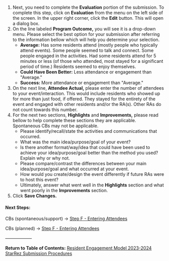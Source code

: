1. Next, you need to complete the **Evaluation** portion of the submission. To complete this step, click on **Evaluation** from the menu on the left side of the screen. In the upper right corner, click the **Edit** button. This will open a dialog box. 
2. On the line labeled **Program Outcome,** you will see it is a drop-down menu. Please select the best option for your submission after referring to the information bellow which will help you determine your selection.
	- **Average:** Has some residents attend (mostly people who typically attend events). Some people seemed to talk and connect. Some people engaged in the activities. Had some residents attend for 5 minutes or less (of those who attended, most stayed for a significant period of time.) Residents seemed to enjoy themselves. 
	- **Could Have Been Better:** Less attendance or engagement than "Average."
	- **Success:** More attendance or engagement than "Average."
3. On the next line, **Attendee Actual,** please enter the number of attendees to your event/interaction. This would include residents who showed up for more than just food, if offered. They stayed for the entirety of the event and engaged with other residents and/or the RA(s). Other RAs do not count towards this number.
4. For the next two sections, **Highlights** and **Improvements,** please read bellow to help complete these sections they are applicable. Spontaneous CBs may not be applicable.
	- Please identify/recall/state the activities and communications that occurred.
	- What was the main idea/purpose/goal of your event?
	- Is there another format/way/idea that could have been used to achieve your idea/purpose/goal better than the method you used? Explain why or why not.
	- Please compare/contrast the differences between your main idea/purpose/goal and what occurred at your event.
	- How would you create/design the event differently if future RAs were to host this event?
	- Ultimately, answer what went well in the **Highlights** section and what went poorly in the **Improvements** section.
5. Click **Save Changes.**

#### Next Steps:
CBs (spontaneous/support) -> [Step F - Entering Attendees](Step%20F%20-%20Entering%20Attendees.md)

CBs (planned) -> [Step F - Entering Attendees](Step%20F%20-%20Entering%20Attendees.md)

——————

**Return to Table of Contents:**
[Resident Engagement Model 2023-2024 StarRez Submission Procedures](Resident%20Engagement%20Model%202023-2024%20StarRez%20Submission%20Procedures.md)